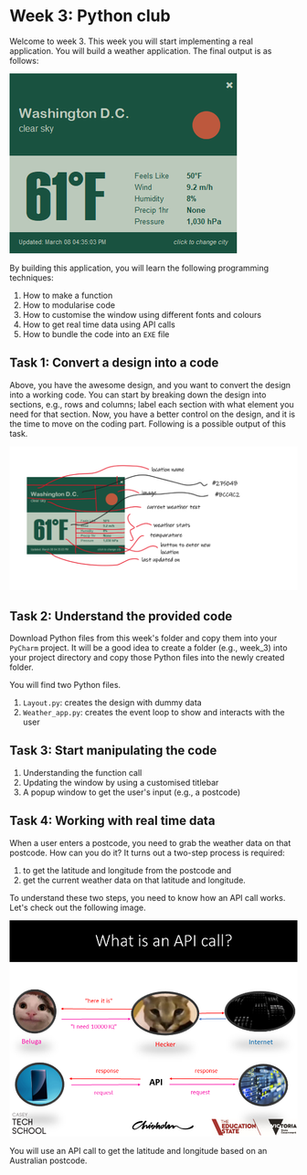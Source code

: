 # Week 3: Python club

Welcome to week 3. This week you will start implementing a real application. You will build a weather application.
The final output is as follows:

![final output](weather.png)

By building this application, you will learn the following programming techniques:

1. How to make a function
2. How to modularise code
3. How to customise the window using different fonts and colours
4. How to get real time data using API calls
5. How to bundle the code into an `EXE` file

## Task 1: Convert a design into a code

Above, you have the awesome design, and you want to convert the design into a working code. You can start by 
breaking down the design into sections, e.g., rows and columns; label each section with what element you
need for that section. Now, you have a better control on the design, and it is the time to move on
the coding part. Following is a possible output of this task.

![task 1 output](Whiteboard.png)

## Task 2: Understand the provided code

Download Python files from this week's folder and copy them into your `PyCharm` project. It will be
a good idea to create a folder (e.g., week_3) into your project directory and copy those Python files
into the newly created folder.

You will find two Python files.

1. `Layout.py`: creates the design with dummy data
2. `Weather_app.py`: creates the event loop to show and interacts with the user

## Task 3: Start manipulating the code

1. Understanding the function call
2. Updating the window by using a customised titlebar 
3. A popup window to get the user's input (e.g., a postcode)

## Task 4: Working with real time data

When a user enters a postcode, you need to grab the weather data on that postcode. How can you do it?
It turns out a two-step process is required: 
1) to get the latitude and longitude from the postcode and
2) get the current weather data on that latitude and longitude.

To understand these two steps, you need to know how an API call works. Let's check out the following image.

![API call](API.png)

You will use an API call to get the latitude and longitude based on an Australian postcode.

